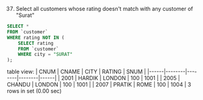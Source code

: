 37. Select all customers whose rating doesn't match with any customer of "Surat"

```SQL
SELECT *
FROM `customer`
WHERE rating NOT IN (
    SELECT rating
    FROM `customer`
    WHERE city = "SURAT"
);
```
table view:
| CNUM | CNAME  | CITY   | RATING | SNUM |
|------|--------|--------|--------|------|
| 2001 | HARDIK | LONDON |    100 | 1001 |
| 2005 | CHANDU | LONDON |    100 | 1001 |
| 2007 | PRATIK | ROME   |    100 | 1004 |
3 rows in set (0.00 sec)
